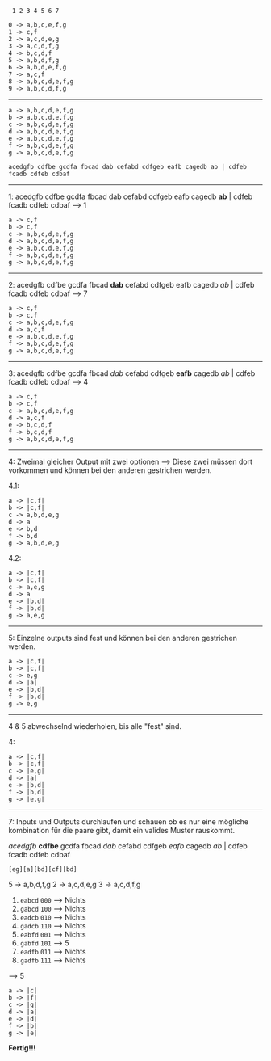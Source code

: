     1 2 3 4 5 6 7
```
0 -> a,b,c,e,f,g
1 -> c,f
2 -> a,c,d,e,g
3 -> a,c,d,f,g
4 -> b,c,d,f
5 -> a,b,d,f,g
6 -> a,b,d,e,f,g
7 -> a,c,f
8 -> a,b,c,d,e,f,g
9 -> a,b,c,d,f,g
```

---

```
a -> a,b,c,d,e,f,g
b -> a,b,c,d,e,f,g
c -> a,b,c,d,e,f,g
d -> a,b,c,d,e,f,g
e -> a,b,c,d,e,f,g
f -> a,b,c,d,e,f,g
g -> a,b,c,d,e,f,g
```
```
acedgfb cdfbe gcdfa fbcad dab cefabd cdfgeb eafb cagedb ab | cdfeb fcadb cdfeb cdbaf
```
---

1: acedgfb cdfbe gcdfa fbcad dab cefabd cdfgeb eafb cagedb **ab** | cdfeb fcadb cdfeb cdbaf --> 1

```
a -> c,f
b -> c,f
c -> a,b,c,d,e,f,g
d -> a,b,c,d,e,f,g
e -> a,b,c,d,e,f,g
f -> a,b,c,d,e,f,g
g -> a,b,c,d,e,f,g
```

---

2: acedgfb cdfbe gcdfa fbcad **dab** cefabd cdfgeb eafb cagedb *ab* | cdfeb fcadb cdfeb cdbaf --> 7

```
a -> c,f
b -> c,f
c -> a,b,c,d,e,f,g
d -> a,c,f
e -> a,b,c,d,e,f,g
f -> a,b,c,d,e,f,g
g -> a,b,c,d,e,f,g
```

---

3: acedgfb cdfbe gcdfa fbcad *dab* cefabd cdfgeb **eafb** cagedb *ab* | cdfeb fcadb cdfeb cdbaf --> 4

```
a -> c,f
b -> c,f
c -> a,b,c,d,e,f,g
d -> a,c,f
e -> b,c,d,f
f -> b,c,d,f
g -> a,b,c,d,e,f,g
```

---

4: Zweimal gleicher Output mit zwei optionen --> Diese zwei müssen dort vorkommen und können bei den anderen gestrichen werden.

4.1:
```
a -> |c,f|
b -> |c,f|
c -> a,b,d,e,g
d -> a
e -> b,d
f -> b,d
g -> a,b,d,e,g
```

4.2:
```
a -> |c,f|
b -> |c,f|
c -> a,e,g
d -> a
e -> |b,d|
f -> |b,d|
g -> a,e,g
```

---

5: Einzelne outputs sind fest und können bei den anderen gestrichen werden.

```
a -> |c,f|
b -> |c,f|
c -> e,g
d -> |a|
e -> |b,d|
f -> |b,d|
g -> e,g
```

---

4 & 5 abwechselnd wiederholen, bis alle "fest" sind.

4:
```
a -> |c,f|
b -> |c,f|
c -> |e,g|
d -> |a|
e -> |b,d|
f -> |b,d|
g -> |e,g|
```

---

7: Inputs und Outputs durchlaufen und schauen ob es nur eine mögliche kombination für die paare gibt, damit ein valides Muster rauskommt.

*acedgfb* **cdfbe** gcdfa fbcad *dab* cefabd cdfgeb *eafb* cagedb *ab* | cdfeb fcadb cdfeb cdbaf

`[eg][a][bd][cf][bd]`

5 -> a,b,d,f,g
2 -> a,c,d,e,g
3 -> a,c,d,f,g

1. `eabcd` `000` --> Nichts
2. `gabcd` `100` --> Nichts
3. `eadcb` `010` --> Nichts
4. `gadcb` `110` --> Nichts
5. `eabfd` `001` --> Nichts
6. `gabfd` `101` --> 5
7. `eadfb` `011` --> Nichts
8. `gadfb` `111` --> Nichts

--> 5
```
a -> |c|
b -> |f|
c -> |g|
d -> |a|
e -> |d|
f -> |b|
g -> |e|
```

**Fertig!!!**















































































































































































